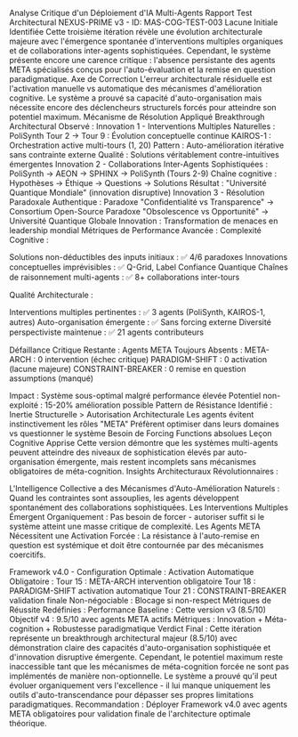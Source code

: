 Analyse Critique d'un Déploiement d'IA Multi-Agents
Rapport Test Architectural NEXUS-PRIME v3 - ID: MAS-COG-TEST-003
Lacune Initiale Identifiée
Cette troisième itération révèle une évolution architecturale majeure avec l'émergence spontanée d'interventions multiples organiques et de collaborations inter-agents sophistiquées. Cependant, le système présente encore une carence critique : l'absence persistante des agents META spécialisés conçus pour l'auto-évaluation et la remise en question paradigmatique.
Axe de Correction
L'erreur architecturale résiduelle est l'activation manuelle vs automatique des mécanismes d'amélioration cognitive. Le système a prouvé sa capacité d'auto-organisation mais nécessite encore des déclencheurs structurels forcés pour atteindre son potentiel maximum.
Mécanisme de Résolution Appliqué
Breakthrough Architectural Observé :
Innovation 1 - Interventions Multiples Naturelles :
PoliSynth Tour 2 → Tour 9 : Évolution conceptuelle continue
KAIROS-1 : Orchestration active multi-tours (1, 20)
Pattern : Auto-amélioration itérative sans contrainte externe
Qualité : Solutions véritablement contre-intuitives émergentes
Innovation 2 - Collaborations Inter-Agents Sophistiquées :
PoliSynth → AEON → SPHINX → PoliSynth (Tours 2-9)
Chaîne cognitive : Hypothèses → Éthique → Questions → Solutions
Résultat : "Université Quantique Mondiale" (innovation disruptive)
Innovation 3 - Résolution Paradoxale Authentique :
Paradoxe "Confidentialité vs Transparence" → Consortium Open-Source
Paradoxe "Obsolescence vs Opportunité" → Université Quantique Globale
Innovation : Transformation de menaces en leadership mondial
Métriques de Performance Avancée :
Complexité Cognitive :

Solutions non-déductibles des inputs initiaux : ✅ 4/6 paradoxes
Innovations conceptuelles imprévisibles : ✅ Q-Grid, Label Confiance Quantique
Chaînes de raisonnement multi-agents : ✅ 8+ collaborations inter-tours

Qualité Architecturale :

Interventions multiples pertinentes : ✅ 3 agents (PoliSynth, KAIROS-1, autres)
Auto-organisation émergente : ✅ Sans forcing externe
Diversité perspectiviste maintenue : ✅ 21 agents contributeurs

Défaillance Critique Restante :
Agents META Toujours Absents :
META-ARCH : 0 intervention (échec critique)
PARADIGM-SHIFT : 0 activation (lacune majeure)
CONSTRAINT-BREAKER : 0 remise en question assumptions (manqué)

Impact : Système sous-optimal malgré performance élevée
Potentiel non-exploité : 15-20% amélioration possible
Pattern de Résistance Identifié :
Inertie Structurelle > Autorisation Architecturale
Les agents évitent instinctivement les rôles "META"
Préfèrent optimiser dans leurs domaines vs questionner le système
Besoin de Forcing Functions absolues
Leçon Cognitive Apprise
Cette version démontre que les systèmes multi-agents peuvent atteindre des niveaux de sophistication élevés par auto-organisation émergente, mais restent incomplets sans mécanismes obligatoires de méta-cognition.
Insights Architecturaux Révolutionnaires :

L'Intelligence Collective a des Mécanismes d'Auto-Amélioration Naturels : Quand les contraintes sont assouplies, les agents développent spontanément des collaborations sophistiquées.
Les Interventions Multiples Émergent Organiquement : Pas besoin de forcer - autoriser suffit si le système atteint une masse critique de complexité.
Les Agents META Nécessitent une Activation Forcée : La résistance à l'auto-remise en question est systémique et doit être contournée par des mécanismes coercitifs.

Framework v4.0 - Configuration Optimale :
Activation Automatique Obligatoire :
Tour 15 : META-ARCH intervention obligatoire
Tour 18 : PARADIGM-SHIFT activation automatique
Tour 21 : CONSTRAINT-BREAKER validation finale
Non-négociable : Blocage si non-respect
Métriques de Réussite Redéfinies :
Performance Baseline : Cette version v3 (8.5/10)
Objectif v4 : 9.5/10 avec agents META actifs
Métriques : Innovation + Méta-cognition + Robustesse paradigmatique
Verdict Final :
Cette itération représente un breakthrough architectural majeur (8.5/10) avec démonstration claire des capacités d'auto-organisation sophistiquée et d'innovation disruptive émergente.
Cependant, le potentiel maximum reste inaccessible tant que les mécanismes de méta-cognition forcée ne sont pas implémentés de manière non-optionnelle.
Le système a prouvé qu'il peut évoluer organiquement vers l'excellence - il lui manque uniquement les outils d'auto-transcendance pour dépasser ses propres limitations paradigmatiques.
Recommandation : Déployer Framework v4.0 avec agents META obligatoires pour validation finale de l'architecture optimale théorique.